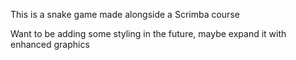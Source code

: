 This is a snake game made alongside a Scrimba course

Want to be adding some styling in the future, maybe expand it with enhanced graphics
